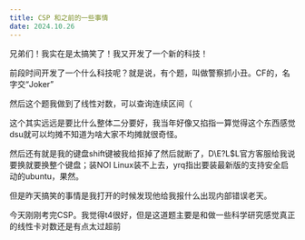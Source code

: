 ```yaml
---
title: CSP 和之前的一些事情
date: 2024.10.26
---
```


兄弟们！我实在是太搞笑了！我又开发了一个新的科技！

前段时间开发了一个什么科技呢？就是说，有个题，叫做警察抓小丑。CF的，名字交“Joker”

然后这个题我做到了线性对数，可以查询连续区间（

这个其实远远是要比什么整体二分要好，我当年好像又掐指一算觉得这个东西感觉dsu就可以均摊不知道为啥大家不均摊就很奇怪。

然后还有就是我的键盘shift键被我给抠掉了然后就断了，D\E?L$L官方客服给我说要换就要换整个键盘；装NOI Linux装不上去，yrq指出要装最新版的支持安全启动的ubuntu，果然。

但是昨天搞笑的事情是我打开的时候发现他给我报什么出现内部错误老天。

今天刚刚考完CSP。我觉得t4很好，但是这道题主要是和做一些科学研究感觉真正的线性卡对数还是有点太过超前
<!--stackedit_data:
eyJoaXN0b3J5IjpbNDc2Mjk5NTZdfQ==
-->